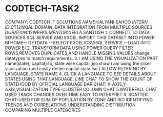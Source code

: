 # CODTECH-TASK2
*COMPANY*: CODTECH IT SOLUTIONS
*NAME*:KALYANI SAHOO
*INTERN ID*:CT12WQAL
*DOMAIN*: DATA INTEGRATION FROM MULTIPLE SOURCES
*DURATION*:12WEEKS
*MENTOR*:NEELA SANTOSH
    1. CONNECT TO DATA SOURCES SQL SERVER AND EXCEL
      IMPORT THIS DATASET INTO POWER BI
      HOME-- GETDATA --SELECT EXCEL/CSV/SQL SERVICE --LOAD INTO POWER BI
 2. TRANSFORM DATA USING POWER QUERY
    FILTER ROWS,REMOVES DUPLICATES,AND HANDLE MISSING VALUES
    change datatypes to match requirements.
  3.  I AM USING THE VISUALIZATION PART 
    name(state), capital,iso, state wise capital ,iso show 
    i am using the slicer visulization (and easily define capital stata,iso )
    ALLOW FILTERING BY LANGUAGE, STATE NAME
   4. CLICK A LANGUAGE TO SEE DETAILS ABOUT STATES USING THAT LANGUAGE.
    LINE CHAT TO SHOW THE COUNT OF STATEHOOD BY OFFICIAL LANGUAGE
    BAR CHAT: X-AXIS,Y-AXIS,VISUALIZATION TYPE-CLUSTER COLUMN CHAT
    5.WATERFALL CHAT USED TRACK CHANGES OVER TIME
           EASY TO INTERPRET 
     6. SCATTER CHAT-USED FOR SUM OF POPULATION BY ZONE AND ISO
     IDENTIFYING TRENDS AND CORRELATIONS
     UNDERSTANDING DISTRIBUTION
     COMPARING MULTIPLE CATEGORIES

     



     
    
    
    
    

     

